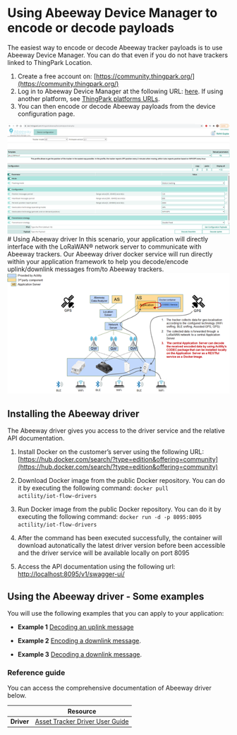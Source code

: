 
# Using Abeeway Device Manager to encode or decode payloads
The easiest way to encode or decode Abeeway tracker payloads is to use Abeeway Device Manager. You can do that even if you do not have trackers linked to ThingPark Location.
 
1. Create a free account on: [https://community.thingpark.org/](https://community.thingpark.org/)
2. Log in to Abeeway Device Manager at the following URL: [here](https://community.thingpark.io/thingpark/abeewayDeviceAnalyzer/index.php?dxprofile=community-api). If using another platform, see [ThingPark platforms URLs](/D-Reference/ThingParkLocationURLs/).
3. You can then encode or decode Abeeway payloads from the device configuration page.
<img src="./images/ADM_device_configuration_encode_decode_payloads.png" border="0" />
# Using Abeeway driver
In this scenario, your application will directly interface with the LoRaWAN® network server to communicate with Abeeway trackers.
Our Abeeway driver docker service will run directly within your application framework to help you decode/encode uplink/downlink messages from/to Abeeway trackers.
<img src="./images/AbeewayDriver.png" border="0" />

## Installing the Abeeway driver
The Abeeway driver gives you access to the driver service and the relative API documentation.
1. Install Docker on the customer’s server using the following URL:<br/>[https://hub.docker.com/search/?type=edition&offering=community](https://hub.docker.com/search/?type=edition&offering=community)<br/>

2. Download Docker image from the public Docker repository. You can do it by executing the following command:
<code>docker pull actility/iot-flow-drivers</code>
3. Run Docker image from the public Docker repository. You can do it by executing the following command:
<code>docker run -d -p 8095:8095 actility/iot-flow-drivers</code>
4. After the command has been executed successfully, the container will download autonatically the latest driver version before been accessible and the driver service will be available locally on port 8095
5. Access the API documentation using the following url:
[http://localhost:8095/v1/swagger-ui/](http://localhost:8095/v1/swagger-ui/)

## Using the Abeeway driver - Some examples
You will use the following examples that you can apply to your application:
* **Example 1** [Decoding an uplink message](/C-Procedure-Topics/DecodeUplinkMessage_T/)<br/>

* **Example 2** [Encoding a downlink message](/C-Procedure-Topics/EncodeDownlinkMessage_T/).
* **Example 3** [Decoding a downlink message](/C-Procedure-Topics/DecodeDownlinkMessage_T/).

### Reference guide
You can access the comprehensive documentation of Abeeway driver below.

|  | Resource | 
| - | -------- | 
| **Driver** | [Asset Tracker Driver User Guide](/D-Reference/DocLibrary_R/AbeewayTrackers_R.md#reference-guides-and-tools) | 
